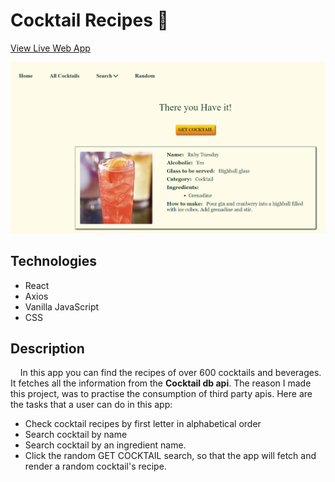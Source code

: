 # Cocktail Recipes :tropical_drink:

[View Live Web App](https://aris-empanta.github.io/Cocktail_Recipes/)

![App Screenshot](cocktail.png)

## Technologies

- React
- Axios
- Vanilla JavaScript
- CSS

## Description

&nbsp;&nbsp;&nbsp;&nbsp;In this app you can find the recipes of over 600 cocktails and beverages. It fetches 
all the information from the **Cocktail db api**. The reason I made this project, was to practise the consumption of third
party apis. Here are the tasks that a user can do in this app:

- Check cocktail recipes by first letter in alphabetical order
- Search cocktail by name
- Search cocktail by an ingredient name.
- Click the random GET COCKTAIL search, so that the app will fetch and render a random cocktail's recipe.
